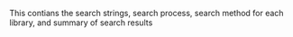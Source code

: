
This contians the search strings, search process, search method for each library, and summary of search results
